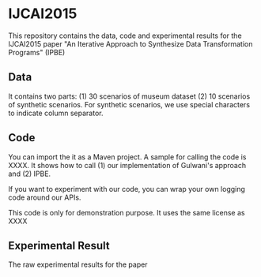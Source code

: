 # IJCAI2015
This repository contains the data, code and experimental results for the IJCAI2015 paper "An Iterative Approach to Synthesize Data Transformation Programs" (IPBE)

## Data
It contains two parts: (1) 30 scenarios of museum dataset (2) 10 scenarios of synthetic scenarios. For synthetic scenarios, we use special characters to indicate column separator. 


## Code
You can import the it as a  Maven project.
A sample for calling the code is XXXX.
It shows how to call (1) our implementation of Gulwani's approach and (2) IPBE.

If you want to experiment with our code, you can wrap your own logging code around our APIs.

This code is only for demonstration purpose. It uses the same license as XXXX

## Experimental Result
The raw experimental results for the paper
